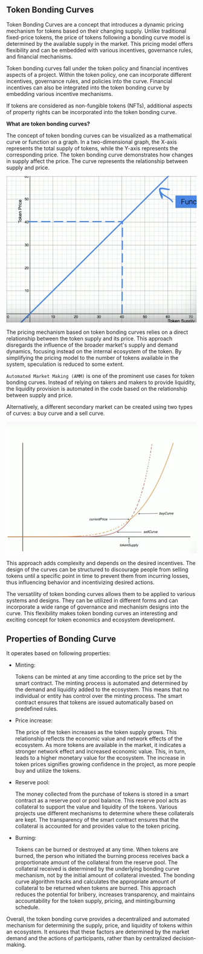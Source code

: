 ## Token Bonding Curves

Token Bonding Curves are a concept that introduces a dynamic pricing mechanism for tokens based on their changing supply. Unlike traditional fixed-price tokens, the price of tokens following a bonding curve model is determined by the available supply in the market. This pricing model offers flexibility and can be embedded with various incentives, governance rules, and financial mechanisms.

Token bonding curves fall under the token policy and financial incentives aspects of a project. Within the token policy, one can incorporate different incentives, governance rules, and policies into the curve. Financial incentives can also be integrated into the token bonding curve by embedding various incentive mechanisms.

If tokens are considered as non-fungible tokens (NFTs), additional aspects of property rights can be incorporated into the token bonding curve.

**What are token bonding curves?**

The concept of token bonding curves can be visualized as a mathematical curve or function on a graph. In a two-dimensional graph, the X-axis represents the total supply of tokens, while the Y-axis represents the corresponding price. The token bonding curve demonstrates how changes in supply affect the price. The curve represents the relationship between supply and price.

![linear](./Images/linear.png)

The pricing mechanism based on token bonding curves relies on a direct relationship between the token supply and its price. This approach disregards the influence of the broader market's supply and demand dynamics, focusing instead on the internal ecosystem of the token. By simplifying the pricing model to the number of tokens available in the system, speculation is reduced to some extent.

`Automated Market Making (AMM)` is one of the prominent use cases for token bonding curves. Instead of relying on takers and makers to provide liquidity, the liquidity provision is automated in the code based on the relationship between supply and price.

Alternatively, a different secondary market can be created using two types of curves: a buy curve and a sell curve.

![buySellCurve](./Images/buySellCurve.png)

This approach adds complexity and depends on the desired incentives. The design of the curves can be structured to discourage people from selling tokens until a specific point in time to prevent them from incurring losses, thus influencing behavior and incentivizing desired actions.

The versatility of token bonding curves allows them to be applied to various systems and designs. They can be utilized in different forms and can incorporate a wide range of governance and mechanism designs into the curve. This flexibility makes token bonding curves an interesting and exciting concept for token economics and ecosystem development.

## Properties of Bonding Curve

It operates based on following properties:

- Minting:

  Tokens can be minted at any time according to the price set by the smart contract. The minting process is automated and determined by the demand and liquidity added to the ecosystem. This means that no individual or entity has control over the minting process. The smart contract ensures that tokens are issued automatically based on predefined rules.

- Price increase:

  The price of the token increases as the token supply grows. This relationship reflects the economic value and network effects of the ecosystem. As more tokens are available in the market, it indicates a stronger network effect and increased economic value. This, in turn, leads to a higher monetary value for the ecosystem. The increase in token prices signifies growing confidence in the project, as more people buy and utilize the tokens.

- Reserve pool:

  The money collected from the purchase of tokens is stored in a smart contract as a reserve pool or pool balance. This reserve pool acts as collateral to support the value and liquidity of the tokens. Various projects use different mechanisms to determine where these collaterals are kept. The transparency of the smart contract ensures that the collateral is accounted for and provides value to the token pricing.

- Burning:

  Tokens can be burned or destroyed at any time. When tokens are burned, the person who initiated the burning process receives back a proportionate amount of the collateral from the reserve pool. The collateral received is determined by the underlying bonding curve mechanism, not by the initial amount of collateral invested. The bonding curve algorithm tracks and calculates the appropriate amount of collateral to be returned when tokens are burned. This approach reduces the potential for bribery, increases transparency, and maintains accountability for the token supply, pricing, and minting/burning schedule.

Overall, the token bonding curve provides a decentralized and automated mechanism for determining the supply, price, and liquidity of tokens within an ecosystem. It ensures that these factors are determined by the market demand and the actions of participants, rather than by centralized decision-making.
